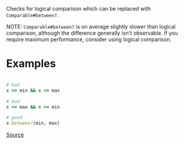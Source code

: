 
Checks for logical comparison which can be replaced with `Comparable#between?`.

NOTE: `Comparable#between?` is on average slightly slower than logical comparison,
although the difference generally isn't observable. If you require maximum
performance, consider using logical comparison.

# Examples

```ruby

# bad
x >= min && x <= max

# bad
x <= max && x >= min

# good
x.between?(min, max)
```

[Source](http://www.rubydoc.info/gems/rubocop/RuboCop/Cop/Style/ComparableBetween)